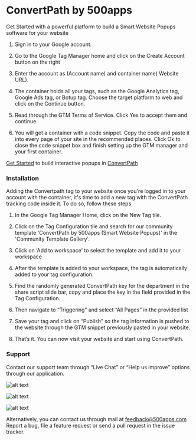 # ConvertPath by 500apps
Get Started with a powerful platform to build a Smart Website Popups software for your website

1. Sign in to your Google account.

2. Go to the Google Tag Manager home and click on the Create Account button on the right

3. Enter the account as (Account name) and container name( Website URL).

4. The container holds all your tags, such as the Google Analytics tag, Google Ads tag, or Botup tag. Choose the target platform to web and click on the Continue button.

5. Read through the GTM Terms of Service. Click Yes to accept them and continue.

6. You will get a container with a code snippet. Copy the code and paste it into every page of your site in the recommended places. Click Ok to close the 
code snippet box and finish setting up the GTM manager and your first container.


[Get Started](https://infinity.500apps.com/convertpath) to build interactive popups in [ConvertPath](https://convertpath.com)

 
### Installation
Adding the Convertpath tag to your website once you're logged in to your account with the container, it's time to add a new tag with the ConvertPath tracking code inside it. To do so, follow these steps

1. In the Google Tag Manager Home, click on the New Tag tile.

2. Click on the Tag Configuration tile and search for our community template 'ConvertPath by 500apps (Smart Website Popups)' in the 'Community Template Gallery'.

3. Click on ‘Add to workspace’ to select the template and add it to your workspace

4. After the template is added to your workspace, the tag is automatically added to your tag configuration.

5. Find the randomly generated ConvertPath key for the department in the share script slide bar, copy and place the key in the field provided in the Tag Configuration.

6. Then navigate to “Triggering” and select “All Pages” in the provided list

7. Save your tag and click on “Publish” so the tag information is pushed to the website through the GTM snippet previously pasted in your website.

8. That’s it. You can now visit your website and start using ConvertPath.


### Support
Contact our support team through “Live Chat” or “Help us improve” options through our application.


![alt text](https://infinity.500apps.com/img/pushninja/GTM-Image-1.png)

![alt text](https://infinity.500apps.com/img/pushninja/GTM-Image-2.png)

![alt text](https://infinity.500apps.com/img/pushninja/GTM-Image-3.png)


Alternatively, you can contact us through mail at feedback@500apps.com
Report a bug, file a feature request or send a pull request in the issue tracker.

